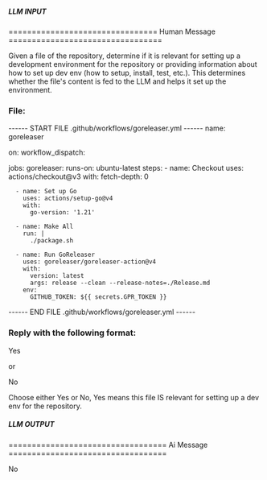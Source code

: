 ##### LLM INPUT #####
================================ Human Message =================================

Given a file of the repository, determine if it is relevant for setting up a development environment for the repository or providing information about how to set up dev env (how to setup, install, test, etc.). This determines whether the file's content is fed to the LLM and helps it set up the environment.

### File:
------ START FILE .github/workflows/goreleaser.yml ------
name: goreleaser

on:
  workflow_dispatch:

jobs:
  goreleaser:
    runs-on: ubuntu-latest
    steps:
      - name: Checkout
        uses: actions/checkout@v3
        with:
          fetch-depth: 0

      - name: Set up Go
        uses: actions/setup-go@v4
        with:
          go-version: '1.21'
          
      - name: Make All
        run: |
          ./package.sh

      - name: Run GoReleaser
        uses: goreleaser/goreleaser-action@v4
        with:
          version: latest
          args: release --clean --release-notes=./Release.md
        env:
          GITHUB_TOKEN: ${{ secrets.GPR_TOKEN }}

------ END FILE .github/workflows/goreleaser.yml ------

### Reply with the following format:

<rel>Yes</rel>

or

<rel>No</rel>

Choose either Yes or No, Yes means this file IS relevant for setting up a dev env for the repository.

##### LLM OUTPUT #####
================================== Ai Message ==================================

<rel>No</rel>